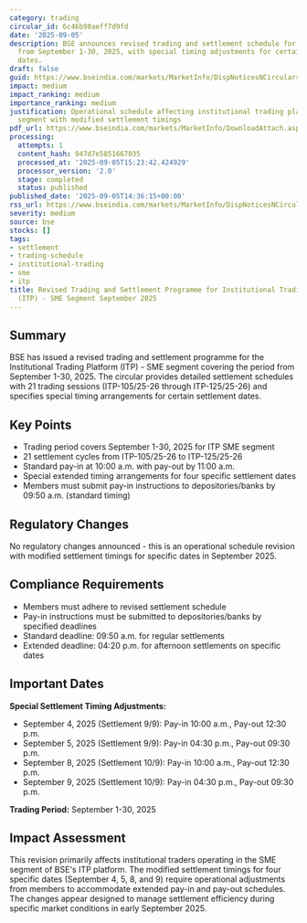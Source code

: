 ```yaml
---
category: trading
circular_id: 6c46b98aeff7d9fd
date: '2025-09-05'
description: BSE announces revised trading and settlement schedule for ITP SME segment
  from September 1-30, 2025, with special timing adjustments for certain settlement
  dates.
draft: false
guid: https://www.bseindia.com/markets/MarketInfo/DispNoticesNCirculars.aspx?Noticeid={4D90C24F-A7CE-4A40-AEE7-D2FCBB355947}&noticeno=20250905-42&dt=09/05/2025&icount=42&totcount=45&flag=0
impact: medium
impact_ranking: medium
importance_ranking: medium
justification: Operational schedule affecting institutional trading platform for SME
  segment with modified settlement timings
pdf_url: https://www.bseindia.com/markets/MarketInfo/DownloadAttach.aspx?id=20250905-42&attachedId=
processing:
  attempts: 1
  content_hash: 947d7e5851667035
  processed_at: '2025-09-05T15:23:42.424929'
  processor_version: '2.0'
  stage: completed
  status: published
published_date: '2025-09-05T14:36:15+00:00'
rss_url: https://www.bseindia.com/markets/MarketInfo/DispNoticesNCirculars.aspx?Noticeid={4D90C24F-A7CE-4A40-AEE7-D2FCBB355947}&noticeno=20250905-42&dt=09/05/2025&icount=42&totcount=45&flag=0
severity: medium
source: bse
stocks: []
tags:
- settlement
- trading-schedule
- institutional-trading
- sme
- itp
title: Revised Trading and Settlement Programme for Institutional Trading Platform
  (ITP) - SME Segment September 2025
---
```


## Summary

BSE has issued a revised trading and settlement programme for the Institutional Trading Platform (ITP) - SME segment covering the period from September 1-30, 2025. The circular provides detailed settlement schedules with 21 trading sessions (ITP-105/25-26 through ITP-125/25-26) and specifies special timing arrangements for certain settlement dates.

## Key Points

- Trading period covers September 1-30, 2025 for ITP SME segment
- 21 settlement cycles from ITP-105/25-26 to ITP-125/25-26
- Standard pay-in at 10:00 a.m. with pay-out by 11:00 a.m.
- Special extended timing arrangements for four specific settlement dates
- Members must submit pay-in instructions to depositories/banks by 09:50 a.m. (standard timing)

## Regulatory Changes

No regulatory changes announced - this is an operational schedule revision with modified settlement timings for specific dates in September 2025.

## Compliance Requirements

- Members must adhere to revised settlement schedule
- Pay-in instructions must be submitted to depositories/banks by specified deadlines
- Standard deadline: 09:50 a.m. for regular settlements
- Extended deadline: 04:20 p.m. for afternoon settlements on specific dates

## Important Dates

**Special Settlement Timing Adjustments:**
- September 4, 2025 (Settlement 9/9): Pay-in 10:00 a.m., Pay-out 12:30 p.m.
- September 5, 2025 (Settlement 9/9): Pay-in 04:30 p.m., Pay-out 09:30 p.m.
- September 8, 2025 (Settlement 10/9): Pay-in 10:00 a.m., Pay-out 12:30 p.m.
- September 9, 2025 (Settlement 10/9): Pay-in 04:30 p.m., Pay-out 09:30 p.m.

**Trading Period:** September 1-30, 2025

## Impact Assessment

This revision primarily affects institutional traders operating in the SME segment of BSE's ITP platform. The modified settlement timings for four specific dates (September 4, 5, 8, and 9) require operational adjustments from members to accommodate extended pay-in and pay-out schedules. The changes appear designed to manage settlement efficiency during specific market conditions in early September 2025.